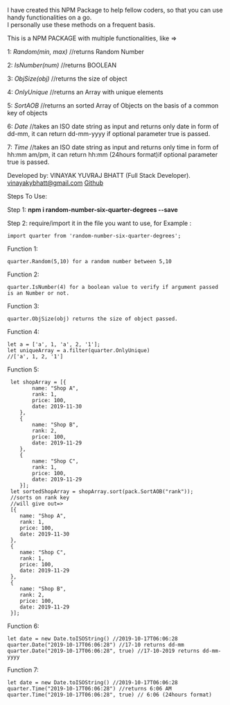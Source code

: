 I have created this NPM Package to help fellow coders, so that you can use handy functionalities on a go.<br/>
I personally use these methods on a frequent basis.

This is a NPM PACKAGE with multiple functionalities, like =>

1: _Random(min, max)_ //returns Random Number
 
2: _IsNumber(num)_ //returns BOOLEAN

3: _ObjSize(obj)_ //returns the size of object 

4: _OnlyUnique_ //returns an Array with unique elements

5: _SortAOB_ //returns an sorted Array of Objects on the basis of a common key of objects

6: _Date_ //takes an ISO date string as input and returns only date in form of dd-mm,
            it can return dd-mm-yyyy if optional parameter true is passed.

7: _Time_ //takes an ISO date string as input and returns only time in form of hh:mm am/pm,
            it can return hh:mm (24hours format)if optional parameter true is passed.
            
Developed by: VINAYAK YUVRAJ BHATT (Full Stack Developer).
vinayakybhatt@gmail.com
<a href='https://github.com/vinayakybhatt'>Github</a>



Steps To Use:

Step 1: **npm i random-number-six-quarter-degrees --save**

Step 2: require/import it in the file you want to use, for Example :
 
    import quarter from 'random-number-six-quarter-degrees';

Function 1:    

    quarter.Random(5,10) for a random number between 5,10

Function 2:
 
    quarter.IsNumber(4) for a boolean value to verify if argument passed is an Number or not.

Function 3:
    
    quarter.ObjSize(obj) returns the size of object passed.

Function 4:

    let a = ['a', 1, 'a', 2, '1'];
    let uniqueArray = a.filter(quarter.OnlyUnique)
    //['a', 1, 2, '1']
        
Function 5:
    
     let shopArray = [{
            name: "Shop A",
            rank: 1,
            price: 100,
            date: 2019-11-30
        },
        {
            name: "Shop B",
            rank: 2,
            price: 100,
            date: 2019-11-29
        },
        {
            name: "Shop C",
            rank: 1,
            price: 100,
            date: 2019-11-29
        }];
     let sortedShopArray = shopArray.sort(pack.SortAOB("rank"));
     //sorts on rank key
     //will give out=>
     [{
        name: "Shop A",
        rank: 1,
        price: 100,
        date: 2019-11-30
     },
     {
        name: "Shop C",
        rank: 1,
        price: 100,
        date: 2019-11-29
     },
     {
        name: "Shop B",
        rank: 2,
        price: 100,
        date: 2019-11-29
     }];

Function 6: 
    
    let date = new Date.toISOString() //2019-10-17T06:06:28
    quarter.Date("2019-10-17T06:06:28") //17-10 returns dd-mm
    quarter.Date("2019-10-17T06:06:28", true) //17-10-2019 returns dd-mm-yyyy

Function 7: 
    
    let date = new Date.toISOString() //2019-10-17T06:06:28
    quarter.Time("2019-10-17T06:06:28") //returns 6:06 AM
    quarter.Time("2019-10-17T06:06:28", true) // 6:06 (24hours format)
    
    
    
  
